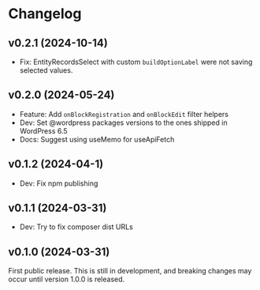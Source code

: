 # Changelog

## v0.2.1 (2024-10-14)

- Fix: EntityRecordsSelect with custom `buildOptionLabel` were not saving selected values.

## v0.2.0 (2024-05-24)

- Feature: Add `onBlockRegistration` and `onBlockEdit` filter helpers
- Dev: Set @wordpress packages versions to the ones shipped in WordPress 6.5
- Docs: Suggest using useMemo for useApiFetch

## v0.1.2 (2024-04-1)

- Dev: Fix npm publishing

## v0.1.1 (2024-03-31)

- Dev: Try to fix composer dist URLs

## v0.1.0 (2024-03-31)

First public release.
This is still in development, and breaking changes may occur until version 1.0.0 is released.
